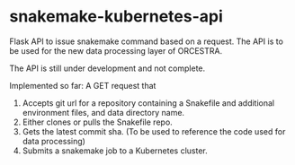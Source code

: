 # snakemake-kubernetes-api
Flask API to issue snakemake command based on a request.
The API is to be used for the new data processing layer of ORCESTRA. 

The API is still under development and not complete.

Implemented so far: A GET request that 
1. Accepts git url for a repository containing a Snakefile and additional environment files, and data directory name.
2. Either clones or pulls the Snakefile repo.
3. Gets the latest commit sha. (To be used to reference the code used for data processing)
4. Submits a snakemake job to a Kubernetes cluster.
